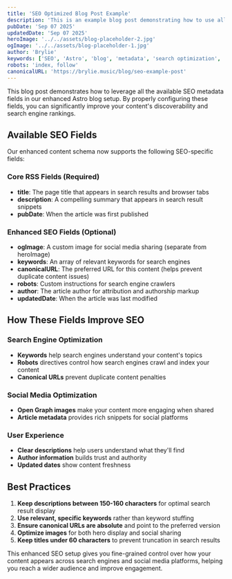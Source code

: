 ```yaml
---
title: 'SEO Optimized Blog Post Example'
description: 'This is an example blog post demonstrating how to use all the SEO metadata fields for optimal search engine optimization.'
pubDate: 'Sep 07 2025'
updatedDate: 'Sep 07 2025'
heroImage: '../../assets/blog-placeholder-2.jpg'
ogImage: '../../assets/blog-placeholder-1.jpg'
author: 'Brylie'
keywords: ['SEO', 'Astro', 'blog', 'metadata', 'search optimization', 'web development']
robots: 'index, follow'
canonicalURL: 'https://brylie.music/blog/seo-example-post'
---
```


This blog post demonstrates how to leverage all the available SEO metadata fields in our enhanced Astro blog setup. By properly configuring these fields, you can significantly improve your content's discoverability and search engine rankings.

## Available SEO Fields

Our enhanced content schema now supports the following SEO-specific fields:

### Core RSS Fields (Required)

- **title**: The page title that appears in search results and browser tabs
- **description**: A compelling summary that appears in search result snippets
- **pubDate**: When the article was first published

### Enhanced SEO Fields (Optional)

- **ogImage**: A custom image for social media sharing (separate from heroImage)
- **keywords**: An array of relevant keywords for search engines
- **canonicalURL**: The preferred URL for this content (helps prevent duplicate content issues)
- **robots**: Custom instructions for search engine crawlers
- **author**: The article author for attribution and authorship markup
- **updatedDate**: When the article was last modified

## How These Fields Improve SEO

### Search Engine Optimization

- **Keywords** help search engines understand your content's topics
- **Robots** directives control how search engines crawl and index your content
- **Canonical URLs** prevent duplicate content penalties

### Social Media Optimization

- **Open Graph images** make your content more engaging when shared
- **Article metadata** provides rich snippets for social platforms

### User Experience

- **Clear descriptions** help users understand what they'll find
- **Author information** builds trust and authority
- **Updated dates** show content freshness

## Best Practices

1. **Keep descriptions between 150-160 characters** for optimal search result display
2. **Use relevant, specific keywords** rather than keyword stuffing
3. **Ensure canonical URLs are absolute** and point to the preferred version
4. **Optimize images** for both hero display and social sharing
5. **Keep titles under 60 characters** to prevent truncation in search results

This enhanced SEO setup gives you fine-grained control over how your content appears across search engines and social media platforms, helping you reach a wider audience and improve engagement.

